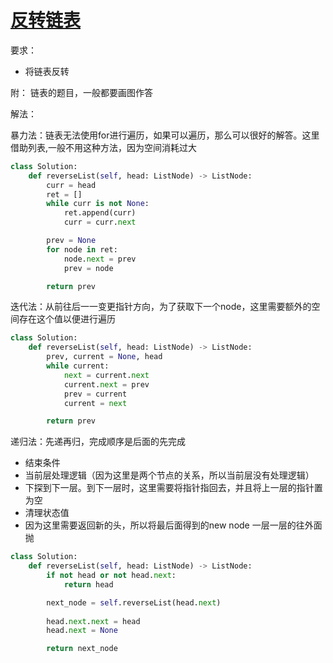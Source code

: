 # [反转链表](https://leetcode-cn.com/problems/reverse-linked-list/)

要求：

* 将链表反转

附： 链表的题目，一般都要画图作答

解法：

暴力法：链表无法使用for进行遍历，如果可以遍历，那么可以很好的解答。这里借助列表,一般不用这种方法，因为空间消耗过大
```python
class Solution:
    def reverseList(self, head: ListNode) -> ListNode:
        curr = head
        ret = []
        while curr is not None:
            ret.append(curr)
            curr = curr.next

        prev = None
        for node in ret:
            node.next = prev
            prev = node

        return prev
```

迭代法：从前往后一一变更指针方向，为了获取下一个node，这里需要额外的空间存在这个值以便进行遍历
```python
class Solution:
    def reverseList(self, head: ListNode) -> ListNode:
        prev, current = None, head
        while current:
            next = current.next
            current.next = prev
            prev = current
            current = next

        return prev
```

递归法：先递再归，完成顺序是后面的先完成

* 结束条件
* 当前层处理逻辑（因为这里是两个节点的关系，所以当前层没有处理逻辑）
* 下探到下一层。到下一层时，这里需要将指针指回去，并且将上一层的指针置为空
* 清理状态值
* 因为这里需要返回新的头，所以将最后面得到的new node 一层一层的往外面抛
```python
class Solution:
    def reverseList(self, head: ListNode) -> ListNode:
        if not head or not head.next:
            return head

        next_node = self.reverseList(head.next)
        
        head.next.next = head
        head.next = None

        return next_node
```

